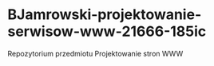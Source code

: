 # BJamrowski-projektowanie-serwisow-www-21666-185ic
Repozytorium przedmiotu Projektowanie stron WWW
